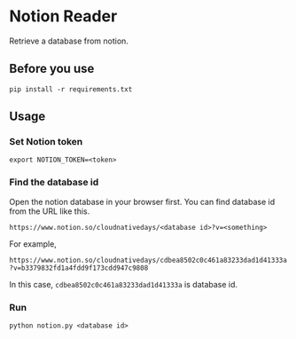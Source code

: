 Notion Reader
=============

Retrieve a database from notion.

## Before you use

```
pip install -r requirements.txt
```

## Usage

### Set Notion token

```
export NOTION_TOKEN=<token>
```

### Find the database id

Open the notion database in your browser first. You can find database id from the URL like this.

`https://www.notion.so/cloudnativedays/<database id>?v=<something>`

For example,

`https://www.notion.so/cloudnativedays/cdbea8502c0c461a83233dad1d41333a?v=b3379832fd1a4fdd9f173cdd947c9808`

In this case, `cdbea8502c0c461a83233dad1d41333a` is database id.

### Run

```
python notion.py <database id>
```
